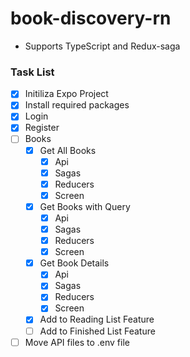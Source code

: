 # book-discovery-rn

- Supports TypeScript and Redux-saga


### Task List
- [x] Initiliza Expo Project
- [x] Install required packages
- [x] Login
- [x] Register
- [ ] Books
    - [x] Get All Books
		- [x] Api
		- [x] Sagas
		- [x] Reducers
		- [x] Screen
    - [x] Get Books with Query
		- [x] Api
		- [x] Sagas
		- [x] Reducers
		- [x] Screen
    - [x] Get Book Details
		- [x] Api
		- [x] Sagas
		- [x] Reducers
		- [x] Screen
	- [x] Add to Reading List Feature
	- [ ] Add  to Finished List Feature
- [ ] Move API files to .env file
